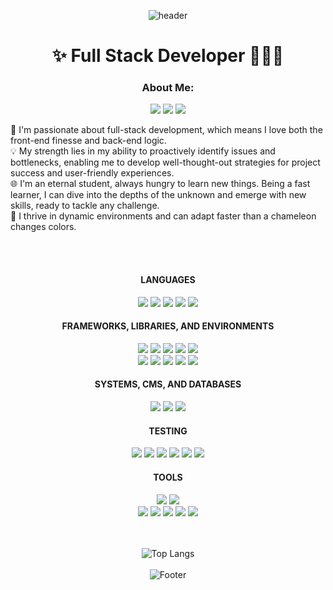 <div align="center">
  
  ![header](https://capsule-render.vercel.app/api?type=waving&color=timeAuto&height=210&section=header&text=Taehee%Kim&fontColor=ffffff&fontSize=70&animation=fadeIn&fontAlignY=35&fontAlign=75)
# ✨ Full Stack Developer 👩🏻‍💻

### About Me:
<a href="https://www.linkedin.com/in/taehee-kim-van0216"><img src="https://img.shields.io/badge/linkedin-0A66C2?style=for-the-badge&logo=linkedin&logoColor=white&link=https://www.linkedin.com/in/taehee-kim-van0216"/></a>
<a href="https://flowcv.com/resume/8svnsl68e5"><img src="https://img.shields.io/badge/Resume-FFCD00?style=for-the-badge&logo=Readme&logoColor=black&link=https://flowcv.com/resume/8svnsl68e5"/></a>
<a href="mailto:k.tehi21@gmail.com"><img src="https://img.shields.io/badge/Email-EA4335?style=for-the-badge&logo=gmail&logoColor=white&link=mailto:k.tehi21@gmail.com"/></a>
  <div align="left">
  🚀 I'm passionate about full-stack development, which means I love both the front-end finesse and back-end logic.<br/>
  💡 My strength lies in my ability to proactively identify issues and bottlenecks, enabling me to develop well-thought-out strategies for project success and user-friendly experiences.<br/>
  🌐 I'm an eternal student, always hungry to learn new things. Being a fast learner, I can dive into the depths of the unknown and emerge with new skills, ready to tackle any challenge.<br/>
  🌟 I thrive in dynamic environments and can adapt faster than a chameleon changes colors.
  </div>


<br/><br/>
#### LANGUAGES
<img src="https://img.shields.io/badge/Javascript-F7DF1E?style=for-the-badge&logo=javascript&logoColor=black">
<img src="https://img.shields.io/badge/Ruby-CC0000?style=for-the-badge&logo=RubyOnRails&logoColor=white">
<img src="https://img.shields.io/badge/HTML5-E34F26?style=for-the-badge&logo=HTML5&logoColor=white">
<img src="https://img.shields.io/badge/CSS3-1572B6?style=for-the-badge&logo=css3&logoColor=white">
<img src="https://img.shields.io/badge/SASS-CC6699?style=for-the-badge&logo=sass&logoColor=white">

#### FRAMEWORKS, LIBRARIES, AND ENVIRONMENTS
<img src="https://img.shields.io/badge/Node.js-339933?style=for-the-badge&logo=node.js&logoColor=white">
<img src="https://img.shields.io/badge/React.js-61DAFB?style=for-the-badge&logo=react&logoColor=black">
<img src="https://img.shields.io/badge/Ajax-e83123?style=for-the-badge&logoColor=white">
<img src="https://img.shields.io/badge/Express.js-ecd81c?style=for-the-badge&logoColor=white">
<img src="https://img.shields.io/badge/EJS-afc563?style=for-the-badge&logoColor=white"><br/>
<img src="https://img.shields.io/badge/jQuery-0769AD?style=for-the-badge&logo=jquery&logoColor=white">
<img src="https://img.shields.io/badge/ActiveRecord-c51d17?style=for-the-badge&logoColor=white">
<img src="https://img.shields.io/badge/bootstrap-7952B3?style=for-the-badge&logo=bootstrap&logoColor=white">
<img src="https://img.shields.io/badge/Wordpress-21759B?style=for-the-badge&logo=Wordpress&logoColor=white">
<img src="https://img.shields.io/badge/Shopify-7AB55C?style=for-the-badge&logo=Shopify&logoColor=white">

#### SYSTEMS, CMS, AND DATABASES
<img src="https://img.shields.io/badge/postgresql-4169E1?style=for-the-badge&logo=postgresql&logoColor=white">
<img src="https://img.shields.io/badge/MongoDB-47A248?style=for-the-badge&logo=MongoDB&logoColor=white">
<img src="https://img.shields.io/badge/mySQL-4479A1?style=for-the-badge&logo=mySQL&logoColor=white">

#### TESTING
<img src="https://img.shields.io/badge/Storybook-FF4785?style=for-the-badge&logo=Storybook&logoColor=white">
<img src="https://img.shields.io/badge/Cypress-17202C?style=for-the-badge&logo=Cypress&logoColor=white">
<img src="https://img.shields.io/badge/RSpec-3ed3ed?style=for-the-badge&logoColor=white">
<img src="https://img.shields.io/badge/Jest-C21325?style=for-the-badge&logo=Jest&logoColor=white">
<img src="https://img.shields.io/badge/Mocha-8D6748?style=for-the-badge&logo=Mocha&logoColor=white">
<img src="https://img.shields.io/badge/Chai-A30701?style=for-the-badge&logo=Chai&logoColor=white">

#### TOOLS
<img src="https://img.shields.io/badge/GitHub-181717?style=for-the-badge&logo=GitHub&logoColor=white">
<img src="https://img.shields.io/badge/vscode-007ACC?style=for-the-badge&logo=visualstudiocode&logoColor=white"><br/>
<img src="https://img.shields.io/badge/Photoshop-31A8FF?style=for-the-badge&logo=adobephotoshop&logoColor=white">
<img src="https://img.shields.io/badge/Illustrator-FF9A00?style=for-the-badge&logo=adobeIllustrator&logoColor=white">
<img src="https://img.shields.io/badge/indesign-FF3366?style=for-the-badge&logo=adobeindesign&logoColor=white">
<img src="https://img.shields.io/badge/Sketchup-005F9E?style=for-the-badge&logo=Sketchup&logoColor=white">
<img src="https://img.shields.io/badge/Microsoft Office-D83B01?style=for-the-badge&logo=microsoftoffice&logoColor=white">

<br/><br/>
![Top Langs](https://github-readme-stats.vercel.app/api/top-langs/?username=anuraghazra&layout=compact)
<br/><br/>
![Footer](https://capsule-render.vercel.app/api?type=waving&color=timeAuto&height=200&section=footer)
</div>
<!--
**ktehi21/ktehi21** is a ✨ _special_ ✨ repository because its `README.md` (this file) appears on your GitHub profile.

Here are some ideas to get you started:

- 🔭 I’m currently working on ...
- 🌱 I’m currently learning ...
- 👯 I’m looking to collaborate on ...
- 🤔 I’m looking for help with ...
- 💬 Ask me about ...
- 📫 How to reach me: ...
- 😄 Pronouns: ...
- ⚡ Fun fact: ...
-->
